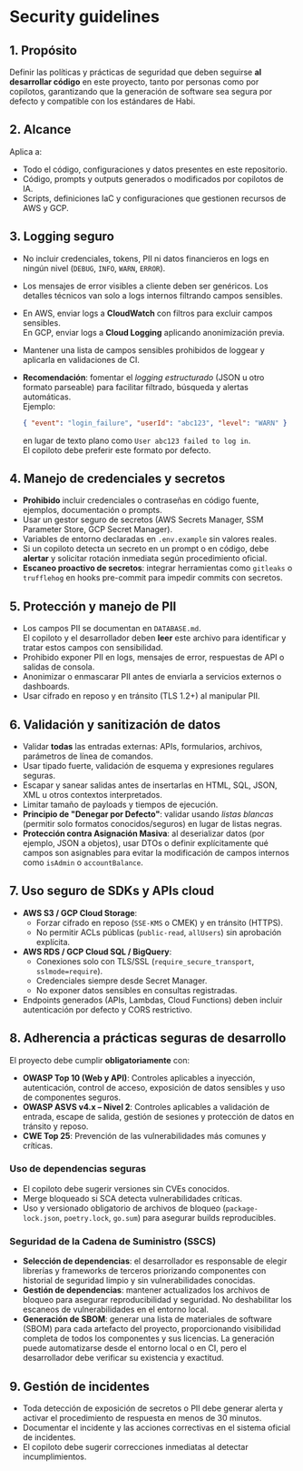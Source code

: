# Security guidelines

## 1. Propósito

Definir las políticas y prácticas de seguridad que deben seguirse **al desarrollar código** en este
proyecto, tanto por personas como por copilotos, garantizando que la generación de software sea
segura por defecto y compatible con los estándares de Habi.

## 2. Alcance

Aplica a:

- Todo el código, configuraciones y datos presentes en este repositorio.
- Código, prompts y outputs generados o modificados por copilotos de IA.
- Scripts, definiciones IaC y configuraciones que gestionen recursos de AWS y GCP.

## 3. Logging seguro

- No incluir credenciales, tokens, PII ni datos financieros en logs en ningún nivel (`DEBUG`,
  `INFO`, `WARN`, `ERROR`).
- Los mensajes de error visibles a cliente deben ser genéricos. Los detalles técnicos van solo a
  logs internos filtrando campos sensibles.
- En AWS, enviar logs a **CloudWatch** con filtros para excluir campos sensibles.  
  En GCP, enviar logs a **Cloud Logging** aplicando anonimización previa.
- Mantener una lista de campos sensibles prohibidos de loggear y aplicarla en validaciones de CI.
- **Recomendación**: fomentar el _logging estructurado_ (JSON u otro formato parseable) para
  facilitar filtrado, búsqueda y alertas automáticas.  
  Ejemplo:

  ```json
  { "event": "login_failure", "userId": "abc123", "level": "WARN" }
  ```

  en lugar de texto plano como `User abc123 failed to log in`.  
  El copiloto debe preferir este formato por defecto.

## 4. Manejo de credenciales y secretos

- **Prohibido** incluir credenciales o contraseñas en código fuente, ejemplos, documentación o
  prompts.
- Usar un gestor seguro de secretos (AWS Secrets Manager, SSM Parameter Store, GCP Secret Manager).
- Variables de entorno declaradas en `.env.example` sin valores reales.
- Si un copiloto detecta un secreto en un prompt o en código, debe **alertar** y solicitar rotación
  inmediata según procedimiento oficial.
- **Escaneo proactivo de secretos**: integrar herramientas como `gitleaks` o `trufflehog` en hooks
  pre-commit para impedir commits con secretos.

## 5. Protección y manejo de PII

- Los campos PII se documentan en `DATABASE.md`.  
  El copiloto y el desarrollador deben **leer** este archivo para identificar y tratar estos campos
  con sensibilidad.
- Prohibido exponer PII en logs, mensajes de error, respuestas de API o salidas de consola.
- Anonimizar o enmascarar PII antes de enviarla a servicios externos o dashboards.
- Usar cifrado en reposo y en tránsito (TLS 1.2+) al manipular PII.

## 6. Validación y sanitización de datos

- Validar **todas** las entradas externas: APIs, formularios, archivos, parámetros de línea de
  comandos.
- Usar tipado fuerte, validación de esquema y expresiones regulares seguras.
- Escapar y sanear salidas antes de insertarlas en HTML, SQL, JSON, XML u otros contextos
  interpretados.
- Limitar tamaño de payloads y tiempos de ejecución.
- **Principio de "Denegar por Defecto"**: validar usando _listas blancas_ (permitir solo formatos
  conocidos/seguros) en lugar de listas negras.
- **Protección contra Asignación Masiva**: al deserializar datos (por ejemplo, JSON a objetos), usar
  DTOs o definir explícitamente qué campos son asignables para evitar la modificación de campos
  internos como `isAdmin` o `accountBalance`.

## 7. Uso seguro de SDKs y APIs cloud

- **AWS S3 / GCP Cloud Storage**:
  - Forzar cifrado en reposo (`SSE-KMS` o CMEK) y en tránsito (HTTPS).
  - No permitir ACLs públicas (`public-read`, `allUsers`) sin aprobación explícita.
- **AWS RDS / GCP Cloud SQL / BigQuery**:
  - Conexiones solo con TLS/SSL (`require_secure_transport`, `sslmode=require`).
  - Credenciales siempre desde Secret Manager.
  - No exponer datos sensibles en consultas registradas.
- Endpoints generados (APIs, Lambdas, Cloud Functions) deben incluir autenticación por defecto y
  CORS restrictivo.

## 8. Adherencia a prácticas seguras de desarrollo

El proyecto debe cumplir **obligatoriamente** con:

- **OWASP Top 10 (Web y API)**: Controles aplicables a inyección, autenticación, control de acceso,
  exposición de datos sensibles y uso de componentes seguros.
- **OWASP ASVS v4.x – Nivel 2**: Controles aplicables a validación de entrada, escape de salida,
  gestión de sesiones y protección de datos en tránsito y reposo.
- **CWE Top 25**: Prevención de las vulnerabilidades más comunes y críticas.

### Uso de dependencias seguras

- El copiloto debe sugerir versiones sin CVEs conocidos.
- Merge bloqueado si SCA detecta vulnerabilidades críticas.
- Uso y versionado obligatorio de archivos de bloqueo (`package-lock.json`, `poetry.lock`, `go.sum`)
  para asegurar builds reproducibles.

### Seguridad de la Cadena de Suministro (SSCS)

- **Selección de dependencias**: el desarrollador es responsable de elegir librerías y frameworks de
  terceros priorizando componentes con historial de seguridad limpio y sin vulnerabilidades
  conocidas.
- **Gestión de dependencias**: mantener actualizados los archivos de bloqueo para asegurar
  reproducibilidad y seguridad. No deshabilitar los escaneos de vulnerabilidades en el entorno
  local.
- **Generación de SBOM**: generar una lista de materiales de software (SBOM) para cada artefacto del
  proyecto, proporcionando visibilidad completa de todos los componentes y sus licencias. La
  generación puede automatizarse desde el entorno local o en CI, pero el desarrollador debe
  verificar su existencia y exactitud.

## 9. Gestión de incidentes

- Toda detección de exposición de secretos o PII debe generar alerta y activar el procedimiento de
  respuesta en menos de 30 minutos.
- Documentar el incidente y las acciones correctivas en el sistema oficial de incidentes.
- El copiloto debe sugerir correcciones inmediatas al detectar incumplimientos.
